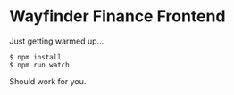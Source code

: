 # Wayfinder Finance Frontend

Just getting warmed up... 

```
$ npm install
$ npm run watch
```

Should work for you.
